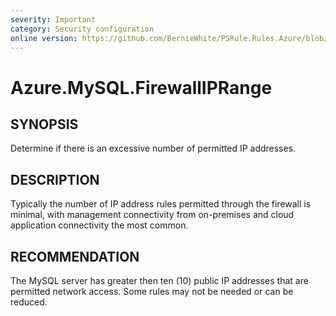 ```yaml
---
severity: Important
category: Security configuration
online version: https://github.com/BernieWhite/PSRule.Rules.Azure/blob/master/docs/rules/en-US/Azure.MySQL.FirewallIPRange.md
---
```


# Azure.MySQL.FirewallIPRange

## SYNOPSIS

Determine if there is an excessive number of permitted IP addresses.

## DESCRIPTION

Typically the number of IP address rules permitted through the firewall is minimal, with management connectivity from on-premises and cloud application connectivity the most common.

## RECOMMENDATION

The MySQL server has greater then ten (10) public IP addresses that are permitted network access. Some rules may not be needed or can be reduced.
